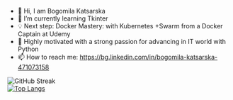 - 👋 Hi, I am Bogomila Katsarska
- 🌱 I’m currently learning Tkinter 
- 💡  Next step: Docker Mastery: with Kubernetes +Swarm from a Docker Captain at Udemy
- 👀 Highly motivated with a strong passion for advancing in IT world with Python
- 📫 How to reach me: https://bg.linkedin.com/in/bogomila-katsarska-471073158
 
![GitHub Streak](https://github-readme-streak-stats.herokuapp.com/?user=BogomilaKatsarska)
<br>
[![Top Langs](https://github-readme-stats.vercel.app/api/top-langs/?username=BogomilaKatsarska&layout=pie)](https://github.com/BogomilaKatsarska/github-readme-stats)
